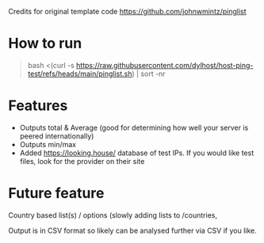 Credits for original template code https://github.com/johnwmintz/pinglist

# How to run
>bash <(curl -s https://raw.githubusercontent.com/dylhost/host-ping-test/refs/heads/main/pinglist.sh) | sort -nr

# Features
- Outputs total & Average (good for determining how well your server is peered internationally)
- Outputs min/max
- Added https://looking.house/ database of test IPs. If you would like test files, look for the provider on their site

# Future feature
Country based list(s) / options (slowly adding lists to /countries, 



Output is in CSV format so likely can be analysed further via CSV if you like.
